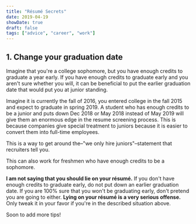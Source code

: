 ```yaml
---
title: "Résumé Secrets"
date: 2019-04-19
showDate: true
draft: false
tags: ["advice", "career", "work"]
---
```


## 1. Change your graduation date

Imagine that you're a college sophomore, but you have enough credits to graduate a year early. If you have enough credits to graduate early and you aren't sure whether you will, it can be beneficial to put the earlier graduation date that would put you at junior standing.

Imagine it is currently the fall of 2016, you entered college in the fall 2015 and expect to graduate in spring 2019. A student who has enough credits to be a junior and puts down Dec 2018 or May 2018 instead of May 2019 will give them an enormous edge in the resume screening process. This is because companies give special treatment to juniors because it is easier to convert them into full-time employees.

This is a way to get around the–"we only hire juniors"–statement that recruiters tell you.

This can also work for freshmen who have enough credits to be a sophomore.

**I am not saying that you should lie on your résumé.** If you don't have enough credits to graduate early, do not put down an earlier graduation date. If you are 100% sure that you won't be graduating early, don't pretend you are going to either. **Lying on your résumé is a very serious offense.** Only tweak it in your favor if you're in the described situation above.

Soon to add more tips!